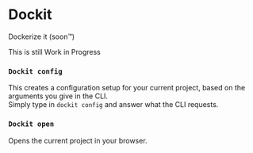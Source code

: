 # Dockit
Dockerize it (soon™)

This is still Work in Progress

### `Dockit config`
This creates a configuration setup for your current project, based on the arguments you give in the CLI.  
Simply type in `dockit config` and answer what the CLI requests.

### `Dockit open`
Opens the current project in your browser.
